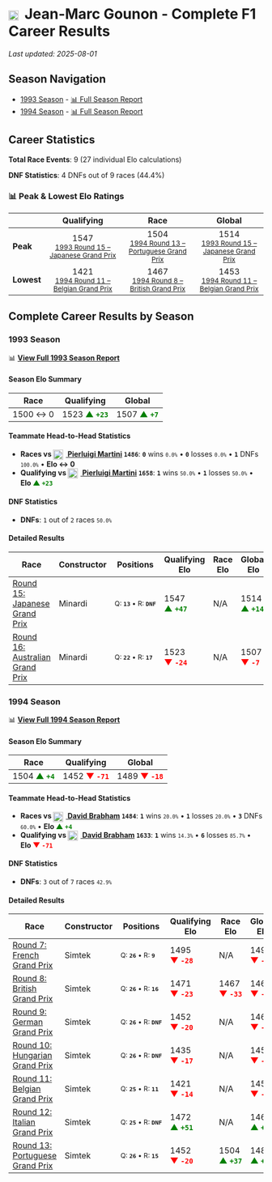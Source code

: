 # <img src="https://upload.wikimedia.org/wikipedia/commons/c/c3/Flag_of_France.svg" alt="France" width="20" height="auto" style="vertical-align: middle; margin-right: 5px;" onerror="this.outerHTML='🇫🇷'; this.style.marginRight='5px';"/> Jean-Marc Gounon - Complete F1 Career Results

*Last updated: 2025-08-01*

## Season Navigation

- [1993 Season](#1993-season) - [📊 Full Season Report](../seasons/1993-season-report)
- [1994 Season](#1994-season) - [📊 Full Season Report](../seasons/1994-season-report)

## Career Statistics

**Total Race Events**: 9 (27 individual Elo calculations)

**DNF Statistics**: 4 DNFs out of 9 races (44.4%)

### 📊 Peak & Lowest Elo Ratings

| &nbsp; | Qualifying | Race | Global |
|-------|------------|------|--------|
| **Peak** | <center> 1547 <br/><small> [1993 Round 15 – Japanese Grand Prix](../seasons/1993-season-report#round-15-japanese-grand-prix) </small></center> | <center> 1504 <br/><small> [1994 Round 13 – Portuguese Grand Prix](../seasons/1994-season-report#round-13-portuguese-grand-prix) </small></center> | <center> 1514  <br/><small> [1993 Round 15 – Japanese Grand Prix](../seasons/1993-season-report#round-15-japanese-grand-prix) </small></center> |
| **Lowest** | <center> 1421 <br/><small> [1994 Round 11 – Belgian Grand Prix](../seasons/1994-season-report#round-11-belgian-grand-prix) </small></center> | <center> 1467 <br/><small> [1994 Round 8 – British Grand Prix](../seasons/1994-season-report#round-8-british-grand-prix) </small></center> | <center> 1453 <br/><small> [1994 Round 11 – Belgian Grand Prix](../seasons/1994-season-report#round-11-belgian-grand-prix) </small></center> |


## Complete Career Results by Season

### 1993 Season

📊 **[View Full 1993 Season Report](../seasons/1993-season-report)**

#### Season Elo Summary

| Race | Qualifying | Global |
|------|------------|--------|
| 1500 ↔ 0 | 1523 **<span style="color: green;">▲&nbsp;`+23`</span>** | 1507 **<span style="color: green;">▲&nbsp;`+7`</span>** |

#### Teammate Head-to-Head Statistics

- **Races vs [<img src="https://upload.wikimedia.org/wikipedia/commons/0/03/Flag_of_Italy.svg" alt="Italy" width="20" height="auto" style="vertical-align: middle; margin-right: 5px;" onerror="this.outerHTML='🇮🇹'; this.style.marginRight='5px';"/> Pierluigi Martini](pierluigi-martini) `1486`**: **`0`** wins <small>`0.0%`</small> • **`0`** losses <small>`0.0%`</small> • **`1`** DNFs <small>`100.0%`</small> • **Elo ↔ 0**
- **Qualifying vs [<img src="https://upload.wikimedia.org/wikipedia/commons/0/03/Flag_of_Italy.svg" alt="Italy" width="20" height="auto" style="vertical-align: middle; margin-right: 5px;" onerror="this.outerHTML='🇮🇹'; this.style.marginRight='5px';"/> Pierluigi Martini](pierluigi-martini) `1658`**: **`1`** wins <small>`50.0%`</small> • **`1`** losses <small>`50.0%`</small> • **Elo <span style="color: green;">▲&nbsp;`+23`</span>**

#### DNF Statistics

- **DNFs**: `1` out of `2` races <small>`50.0%`</small>

#### Detailed Results

| Race | Constructor | Positions | Qualifying Elo | Race Elo | Global Elo | Teammate |
|------|-------------|-----------|----------------|----------|------------|----------|
| [Round 15: Japanese Grand Prix](../seasons/1993-season-report#round-15-japanese-grand-prix) | Minardi | <small>Q:&nbsp;**`13`**&nbsp;•&nbsp;R:&nbsp;**`DNF`**</small> | 1547 **<span style="color: green;">▲&nbsp;`+47`</span>** | N/A | 1514 **<span style="color: green;">▲&nbsp;`+14`</span>** | [<img src="https://upload.wikimedia.org/wikipedia/commons/0/03/Flag_of_Italy.svg" alt="Italy" width="20" height="auto" style="vertical-align: middle; margin-right: 5px;" onerror="this.outerHTML='🇮🇹'; this.style.marginRight='5px';"/> Pierluigi Martini](pierluigi-martini)<br/><small>Q:&nbsp;**`22`**&nbsp;•&nbsp;R:&nbsp;**`10`**</small> |
| [Round 16: Australian Grand Prix](../seasons/1993-season-report#round-16-australian-grand-prix) | Minardi | <small>Q:&nbsp;**`22`**&nbsp;•&nbsp;R:&nbsp;**`17`**</small> | 1523 **<span style="color: red;">▼&nbsp;`-24`</span>** | N/A | 1507 **<span style="color: red;">▼&nbsp;`-7`</span>** | [<img src="https://upload.wikimedia.org/wikipedia/commons/0/03/Flag_of_Italy.svg" alt="Italy" width="20" height="auto" style="vertical-align: middle; margin-right: 5px;" onerror="this.outerHTML='🇮🇹'; this.style.marginRight='5px';"/> Pierluigi Martini](pierluigi-martini)<br/><small>Q:&nbsp;**`16`**&nbsp;•&nbsp;R:&nbsp;**`DNF`**</small> |

### 1994 Season

📊 **[View Full 1994 Season Report](../seasons/1994-season-report)**

#### Season Elo Summary

| Race | Qualifying | Global |
|------|------------|--------|
| 1504 **<span style="color: green;">▲&nbsp;`+4`</span>** | 1452 **<span style="color: red;">▼&nbsp;`-71`</span>** | 1489 **<span style="color: red;">▼&nbsp;`-18`</span>** |

#### Teammate Head-to-Head Statistics

- **Races vs [<img src="https://upload.wikimedia.org/wikipedia/commons/8/88/Flag_of_Australia_%28converted%29.svg" alt="Australia" width="20" height="auto" style="vertical-align: middle; margin-right: 5px;" onerror="this.outerHTML='🇦🇺'; this.style.marginRight='5px';"/> David Brabham](david-brabham) `1484`**: **`1`** wins <small>`20.0%`</small> • **`1`** losses <small>`20.0%`</small> • **`3`** DNFs <small>`60.0%`</small> • **Elo <span style="color: green;">▲&nbsp;`+4`</span>**
- **Qualifying vs [<img src="https://upload.wikimedia.org/wikipedia/commons/8/88/Flag_of_Australia_%28converted%29.svg" alt="Australia" width="20" height="auto" style="vertical-align: middle; margin-right: 5px;" onerror="this.outerHTML='🇦🇺'; this.style.marginRight='5px';"/> David Brabham](david-brabham) `1633`**: **`1`** wins <small>`14.3%`</small> • **`6`** losses <small>`85.7%`</small> • **Elo <span style="color: red;">▼&nbsp;`-71`</span>**

#### DNF Statistics

- **DNFs**: `3` out of `7` races <small>`42.9%`</small>

#### Detailed Results

| Race | Constructor | Positions | Qualifying Elo | Race Elo | Global Elo | Teammate |
|------|-------------|-----------|----------------|----------|------------|----------|
| [Round 7: French Grand Prix](../seasons/1994-season-report#round-7-french-grand-prix) | Simtek | <small>Q:&nbsp;**`26`**&nbsp;•&nbsp;R:&nbsp;**`9`**</small> | 1495 **<span style="color: red;">▼&nbsp;`-28`</span>** | N/A | 1499 **<span style="color: red;">▼&nbsp;`-8`</span>** | [<img src="https://upload.wikimedia.org/wikipedia/commons/8/88/Flag_of_Australia_%28converted%29.svg" alt="Australia" width="20" height="auto" style="vertical-align: middle; margin-right: 5px;" onerror="this.outerHTML='🇦🇺'; this.style.marginRight='5px';"/> David Brabham](david-brabham)<br/><small>Q:&nbsp;**`24`**&nbsp;•&nbsp;R:&nbsp;**`DNF`**</small> |
| [Round 8: British Grand Prix](../seasons/1994-season-report#round-8-british-grand-prix) | Simtek | <small>Q:&nbsp;**`26`**&nbsp;•&nbsp;R:&nbsp;**`16`**</small> | 1471 **<span style="color: red;">▼&nbsp;`-23`</span>** | 1467 **<span style="color: red;">▼&nbsp;`-33`</span>** | 1469 **<span style="color: red;">▼&nbsp;`-30`</span>** | [<img src="https://upload.wikimedia.org/wikipedia/commons/8/88/Flag_of_Australia_%28converted%29.svg" alt="Australia" width="20" height="auto" style="vertical-align: middle; margin-right: 5px;" onerror="this.outerHTML='🇦🇺'; this.style.marginRight='5px';"/> David Brabham](david-brabham)<br/><small>Q:&nbsp;**`25`**&nbsp;•&nbsp;R:&nbsp;**`15`**</small> |
| [Round 9: German Grand Prix](../seasons/1994-season-report#round-9-german-grand-prix) | Simtek | <small>Q:&nbsp;**`26`**&nbsp;•&nbsp;R:&nbsp;**`DNF`**</small> | 1452 **<span style="color: red;">▼&nbsp;`-20`</span>** | N/A | 1463 **<span style="color: red;">▼&nbsp;`-6`</span>** | [<img src="https://upload.wikimedia.org/wikipedia/commons/8/88/Flag_of_Australia_%28converted%29.svg" alt="Australia" width="20" height="auto" style="vertical-align: middle; margin-right: 5px;" onerror="this.outerHTML='🇦🇺'; this.style.marginRight='5px';"/> David Brabham](david-brabham)<br/><small>Q:&nbsp;**`25`**&nbsp;•&nbsp;R:&nbsp;**`DNF`**</small> |
| [Round 10: Hungarian Grand Prix](../seasons/1994-season-report#round-10-hungarian-grand-prix) | Simtek | <small>Q:&nbsp;**`26`**&nbsp;•&nbsp;R:&nbsp;**`DNF`**</small> | 1435 **<span style="color: red;">▼&nbsp;`-17`</span>** | N/A | 1458 **<span style="color: red;">▼&nbsp;`-5`</span>** | [<img src="https://upload.wikimedia.org/wikipedia/commons/8/88/Flag_of_Australia_%28converted%29.svg" alt="Australia" width="20" height="auto" style="vertical-align: middle; margin-right: 5px;" onerror="this.outerHTML='🇦🇺'; this.style.marginRight='5px';"/> David Brabham](david-brabham)<br/><small>Q:&nbsp;**`23`**&nbsp;•&nbsp;R:&nbsp;**`11`**</small> |
| [Round 11: Belgian Grand Prix](../seasons/1994-season-report#round-11-belgian-grand-prix) | Simtek | <small>Q:&nbsp;**`25`**&nbsp;•&nbsp;R:&nbsp;**`11`**</small> | 1421 **<span style="color: red;">▼&nbsp;`-14`</span>** | N/A | 1453 **<span style="color: red;">▼&nbsp;`-4`</span>** | [<img src="https://upload.wikimedia.org/wikipedia/commons/8/88/Flag_of_Australia_%28converted%29.svg" alt="Australia" width="20" height="auto" style="vertical-align: middle; margin-right: 5px;" onerror="this.outerHTML='🇦🇺'; this.style.marginRight='5px';"/> David Brabham](david-brabham)<br/><small>Q:&nbsp;**`21`**&nbsp;•&nbsp;R:&nbsp;**`DNF`**</small> |
| [Round 12: Italian Grand Prix](../seasons/1994-season-report#round-12-italian-grand-prix) | Simtek | <small>Q:&nbsp;**`25`**&nbsp;•&nbsp;R:&nbsp;**`DNF`**</small> | 1472 **<span style="color: green;">▲&nbsp;`+51`</span>** | N/A | 1469 **<span style="color: green;">▲&nbsp;`+15`</span>** | [<img src="https://upload.wikimedia.org/wikipedia/commons/8/88/Flag_of_Australia_%28converted%29.svg" alt="Australia" width="20" height="auto" style="vertical-align: middle; margin-right: 5px;" onerror="this.outerHTML='🇦🇺'; this.style.marginRight='5px';"/> David Brabham](david-brabham)<br/><small>Q:&nbsp;**`26`**&nbsp;•&nbsp;R:&nbsp;**`DNF`**</small> |
| [Round 13: Portuguese Grand Prix](../seasons/1994-season-report#round-13-portuguese-grand-prix) | Simtek | <small>Q:&nbsp;**`26`**&nbsp;•&nbsp;R:&nbsp;**`15`**</small> | 1452 **<span style="color: red;">▼&nbsp;`-20`</span>** | 1504 **<span style="color: green;">▲&nbsp;`+37`</span>** | 1489 **<span style="color: green;">▲&nbsp;`+20`</span>** | [<img src="https://upload.wikimedia.org/wikipedia/commons/8/88/Flag_of_Australia_%28converted%29.svg" alt="Australia" width="20" height="auto" style="vertical-align: middle; margin-right: 5px;" onerror="this.outerHTML='🇦🇺'; this.style.marginRight='5px';"/> David Brabham](david-brabham)<br/><small>Q:&nbsp;**`24`**&nbsp;•&nbsp;R:&nbsp;**`22`**</small> |

